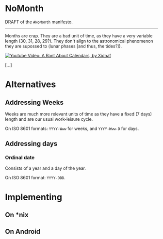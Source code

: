 # NoMonth

DRAFT of the `#NoMonth` manifesto.

---

Months are crap. They are a bad unit of time, as they have a very variable length (30, 31, 28, 29?). They don't align to the astronomical phenomenon they are supossed to (lunar phases [and thus, the tides?]).

[![Youtube Video: A Rant About Calendars, by Xidnaf](https://img.youtube.com/vi/QezTrYHsr_s/0.jpg)](https://www.youtube.com/watch?v=QezTrYHsr_s)

[...]


# Alternatives

## Addressing Weeks

Weeks are much more relevant units of time as they have a fixed (7 days) length and are our usual work-leisure cycle.

On ISO 8601 formats: `YYYY-Www` for weeks, and `YYYY-Www-D` for days.

## Addressing days

### Ordinal date

Consists of a year and a day of the year.

On ISO 8601 format: `YYYY-DDD`.


# Implementing

## On *nix

## On Android
